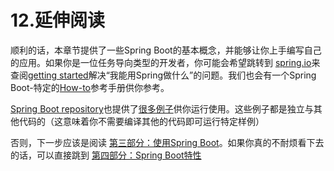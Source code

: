 # 12.延伸阅读

顺利的话，本章节提供了一些Spring Boot的基本概念，并能够让你上手编写自己的应用。如果你是一位任务导向类型的开发者，你可能会希望跳转到 [spring.io](spring.io)来查阅[getting started](https://spring.io/guides/)解决“我能用Spring做什么”的问题。我们也会有一个Spring Boot-特定的[How-to]()参考手册供你参考。

[Spring Boot repository](https://github.com/spring-projects/spring-boot)也提供了[很多例子](https://github.com/spring-projects/spring-boot/tree/v2.0.0.RELEASE/spring-boot-samples)供你运行使用。这些例子都是独立与其他代码的（这意味着你不需要编译其他的代码即可运行特定样例）

否则，下一步应该是阅读 [第三部分：使用Spring Boot]()。如果你真的不耐烦看下去的话，可以直接跳到 [第四部分：Spring Boot特性]()